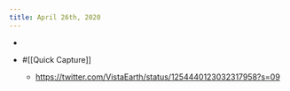 ```yaml
---
title: April 26th, 2020
---
```


- 

- #[[Quick Capture]]
	 - https://twitter.com/VistaEarth/status/1254440123032317958?s=09
